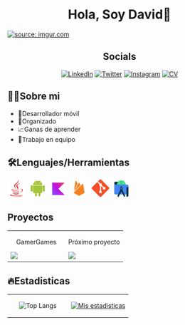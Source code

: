 <h1 align="center">Hola, Soy David👋</h1>

<a href="https://imgur.com/CkRUjBL"><img src="https://i.imgur.com/CkRUjBL.jpg" title="source: imgur.com" /></a>

<div align="center">
 <h2>Socials</h2>
 <p> <a href="https://www.linkedin.com/feed/?trk=homepage-basic_sign-in-submit"><img src="https://img.shields.io/badge/linkedin-%230077B5.svg?style=for-the-badge&amp;logo=linkedin&amp;logoColor=white" alt="LinkedIn"></a>
  <a href="https://twitter.com/GlezLomena"><img src="https://img.shields.io/badge/Twitter-%231DA1F2.svg?style=for-the-badge&amp;logo=Twitter&amp;logoColor=white" alt="Twitter"></a>
  <a href=""><img src="https://img.shields.io/badge/Instagram-%23E4405F.svg?style=for-the-badge&amp;logo=Instagram&amp;logoColor=white" alt="Instagram"></a>
  <a href="https://online.updf.com/index/share/es-ES?shareId=e3f5b1ff-b9e5-4cf1-98b2-f9f5473319ff"><img src="https://img.shields.io/badge/CV-%23D4D4D4.svg?style=for-the-badge&amp;logo=readdotcv&amp;logoColor=black" alt="CV"></a></p>
</div>

## 👨‍💻Sobre mi 
- 📱Desarrollador móvil
- 📅Organizado
- 📈Ganas de aprender
- 👥Trabajo en equipo

## 🛠️Lenguajes/Herramientas
<img src="https://github.com/devicons/devicon/blob/master/icons/java/java-plain.svg" title="Java" alt="Java" width="40" height="40"/>&nbsp;
<img src="https://github.com/devicons/devicon/blob/master/icons/android/android-plain.svg" title="Java" alt="Java" width="40" height="40"/>&nbsp;
<img src="https://github.com/devicons/devicon/blob/master/icons/kotlin/kotlin-original.svg" title="Java" alt="Java" width="37" height="37"/>&nbsp;
<img src="https://github.com/devicons/devicon/blob/master/icons/firebase/firebase-plain.svg" title="Java" alt="Java" width="40" height="40"/>&nbsp;
<img src="https://github.com/devicons/devicon/blob/master/icons/git/git-original.svg" title="Java" alt="Java" width="40" height="40"/>&nbsp;
<img src="https://github.com/devicons/devicon/blob/master/icons/androidstudio/androidstudio-original.svg" title="Java" alt="Java" width="40" height="40"/>&nbsp;


## Proyectos

<table>
 <tr>
  <td width="50%">
   <p align="center">GamerGames</p>
   <a href="https://www.educative.io" target="_blank"><img src="https://i.imgur.com/7MIDUoM.png"></a>
  </td>
  <td width="50%">
   <p align="center">Próximo proyecto</p>
   <a href="https://www.educative.io" target="_blank"><img src="https://i.imgur.com/7MIDUoM.png"></a>
  </td>
 </tr>
</table>

## 🔥Estadisticas

<table align="center">
 <tr>
  <td width="50%">
   <p align="center"><img src="https://github-readme-stats.vercel.app/api/top-langs/?username=davigolo&amp;layout=compact" alt="Top Langs"></p>
  </td>
  <td width="50%">
   <p align="center"><a href="https://github.com/anuraghazra/github-readme-stats"><img src="https://github-readme-stats.vercel.app/api?username=davigolo" alt="Mis estadisticas"></a></p>
  </td>
 </tr>
</table>



